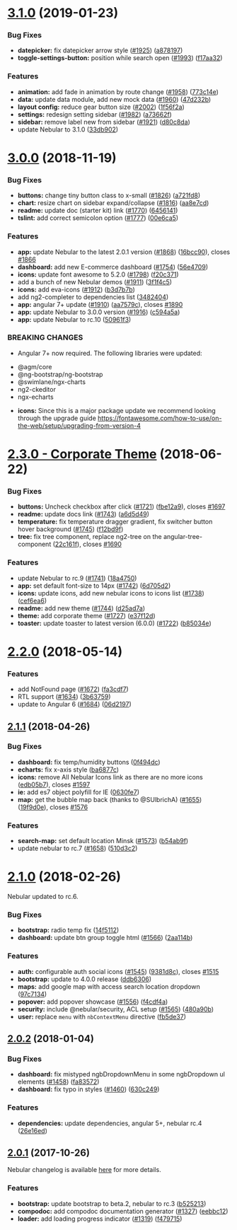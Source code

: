 <a name="3.1.0"></a>
# [3.1.0](https://github.com/akveo/ngx-admin/compare/v3.0.0...v3.1.0) (2019-01-23)


### Bug Fixes

* **datepicker:** fix datepicker arrow style ([#1925](https://github.com/akveo/ngx-admin/issues/1925)) ([a878197](https://github.com/akveo/ngx-admin/commit/a878197))
* **toggle-settings-button:** position while search open ([#1993](https://github.com/akveo/ngx-admin/issues/1993)) ([f17aa32](https://github.com/akveo/ngx-admin/commit/f17aa32))


### Features

* **animation:** add fade in animation by route change ([#1958](https://github.com/akveo/ngx-admin/issues/1958)) ([773c14e](https://github.com/akveo/ngx-admin/commit/773c14e))
* **data:** update data module, add new mock data ([#1960](https://github.com/akveo/ngx-admin/issues/1960)) ([47d232b](https://github.com/akveo/ngx-admin/commit/47d232b))
* **layout config:** reduce gear button size ([#2002](https://github.com/akveo/ngx-admin/issues/2002)) ([1f56f2a](https://github.com/akveo/ngx-admin/commit/1f56f2a))
* **settings:** redesign setting sidebar ([#1982](https://github.com/akveo/ngx-admin/issues/1982)) ([a73662f](https://github.com/akveo/ngx-admin/commit/a73662f))
* **sidebar:** remove label new from sidebar ([#1921](https://github.com/akveo/ngx-admin/issues/1921)) ([d80c8da](https://github.com/akveo/ngx-admin/commit/d80c8da))
* update Nebular to 3.1.0 ([33db902](https://github.com/akveo/ngx-admin/commit/33db902))



<a name="3.0.0"></a>
# [3.0.0](https://github.com/akveo/ngx-admin/compare/v2.3.0...v3.0.0) (2018-11-19)


### Bug Fixes

* **buttons:** change tiny button class to x-small ([#1826](https://github.com/akveo/ngx-admin/issues/1826)) ([a721fd8](https://github.com/akveo/ngx-admin/commit/a721fd8))
* **chart:** resize chart on sidebar expand/collapse ([#1816](https://github.com/akveo/ngx-admin/issues/1816)) ([aa8e7cd](https://github.com/akveo/ngx-admin/commit/aa8e7cd))
* **readme:** update doc (starter kit) link ([#1770](https://github.com/akveo/ngx-admin/issues/1770)) ([6456141](https://github.com/akveo/ngx-admin/commit/6456141))
* **tslint:** add correct semicolon option ([#1777](https://github.com/akveo/ngx-admin/issues/1777)) ([00e6ca5](https://github.com/akveo/ngx-admin/commit/00e6ca5))


### Features

* **app:** update Nebular to the latest 2.0.1 version ([#1868](https://github.com/akveo/ngx-admin/issues/1868)) ([16bcc90](https://github.com/akveo/ngx-admin/commit/16bcc90)), closes [#1866](https://github.com/akveo/ngx-admin/issues/1866)
* **dashboard:** add new E-commerce dashboard ([#1754](https://github.com/akveo/ngx-admin/issues/1754)) ([56e4709](https://github.com/akveo/ngx-admin/commit/56e4709))
* **icons:** update font awesome to 5.2.0 ([#1798](https://github.com/akveo/ngx-admin/issues/1798)) ([f20c371](https://github.com/akveo/ngx-admin/commit/f20c371))
* add a bunch of new Nebular demos ([#1911](https://github.com/akveo/ngx-admin/issues/1911)) ([3f1f4c5](https://github.com/akveo/ngx-admin/commit/3f1f4c5))
* **icons:** add eva-icons ([#1912](https://github.com/akveo/ngx-admin/issues/1912)) ([b3d7b7b](https://github.com/akveo/ngx-admin/commit/b3d7b7b))
* add ng2-completer to dependencies list ([3482404](https://github.com/akveo/ngx-admin/commit/3482404))
* **app:** angular 7+ update ([#1910](https://github.com/akveo/ngx-admin/issues/1910)) ([aa7579c](https://github.com/akveo/ngx-admin/commit/aa7579c)), closes [#1890](https://github.com/akveo/ngx-admin/issues/1890)
* **app:** update Nebular to 3.0.0 version ([#1916](https://github.com/akveo/ngx-admin/issues/1916)) ([c594a5a](https://github.com/akveo/ngx-admin/commit/c594a5a))
* **app:** update Nebular to rc.10 ([50961f3](https://github.com/akveo/ngx-admin/commit/50961f3))


### BREAKING CHANGES

* Angular 7+ now required.
The following libraries were updated:
- @agm/core
- @ng-bootstrap/ng-bootstrap
- @swimlane/ngx-charts
- ng2-ckeditor
- ngx-echarts
* **icons:** Since this is a major package update we recommend looking through the upgrade guide https://fontawesome.com/how-to-use/on-the-web/setup/upgrading-from-version-4



<a name="2.3.0"></a>
# [2.3.0 - Corporate Theme](https://github.com/akveo/ngx-admin/compare/v2.2.0...v2.3.0) (2018-06-22)


### Bug Fixes

* **buttons:** Uncheck checkbox after click ([#1721](https://github.com/akveo/ngx-admin/issues/1721)) ([fbe12a9](https://github.com/akveo/ngx-admin/commit/fbe12a9)), closes [#1697](https://github.com/akveo/ngx-admin/issues/1697)
* **readme:** update docs link ([#1743](https://github.com/akveo/ngx-admin/issues/1743)) ([a6d5d49](https://github.com/akveo/ngx-admin/commit/a6d5d49))
* **temperature:** fix temperature dragger gradient, fix switcher button hover background ([#1745](https://github.com/akveo/ngx-admin/issues/1745)) ([f12bd9f](https://github.com/akveo/ngx-admin/commit/f12bd9f))
* **tree:** fix tree component, replace ng2-tree on the angular-tree-component ([22c161f](https://github.com/akveo/ngx-admin/commit/22c161f)), closes [#1690](https://github.com/akveo/ngx-admin/issues/1690)


### Features

* update Nebular to rc.9 ([#1741](https://github.com/akveo/ngx-admin/issues/1741)) ([18a4750](https://github.com/akveo/ngx-admin/commit/18a4750))
* **app:** set default font-size to 14px ([#1742](https://github.com/akveo/ngx-admin/issues/1742)) ([6d705d2](https://github.com/akveo/ngx-admin/commit/6d705d2))
* **icons:** update icons, add new nebular icons to icons list ([#1738](https://github.com/akveo/ngx-admin/issues/1738)) ([cef6ea6](https://github.com/akveo/ngx-admin/commit/cef6ea6))
* **readme:** add new theme ([#1744](https://github.com/akveo/ngx-admin/issues/1744)) ([d25ad7a](https://github.com/akveo/ngx-admin/commit/d25ad7a))
* **theme:** add corporate theme ([#1727](https://github.com/akveo/ngx-admin/issues/1727)) ([e37f12d](https://github.com/akveo/ngx-admin/commit/e37f12d))
* **toaster:** update toaster to latest version (6.0.0) ([#1722](https://github.com/akveo/ngx-admin/issues/1722)) ([b85034e](https://github.com/akveo/ngx-admin/commit/b85034e))



<a name="2.2.0"></a>
# [2.2.0](https://github.com/akveo/ngx-admin/compare/v2.1.1...v2.2.0) (2018-05-14)


### Features

* add NotFound page ([#1672](https://github.com/akveo/ngx-admin/issues/1672)) ([fa3cdf7](https://github.com/akveo/ngx-admin/commit/fa3cdf7))
* RTL support ([#1634](https://github.com/akveo/ngx-admin/issues/1634)) ([3b63759](https://github.com/akveo/ngx-admin/commit/3b63759))
* update to Angular 6 ([#1684](https://github.com/akveo/ngx-admin/issues/1684)) ([06d2197](https://github.com/akveo/ngx-admin/commit/06d2197))



<a name="2.1.1"></a>
## [2.1.1](https://github.com/akveo/ngx-admin/compare/v2.1.0...v2.1.1) (2018-04-26)


### Bug Fixes

* **dashboard:** fix temp/humidity buttons ([0f494dc](https://github.com/akveo/ngx-admin/commit/0f494dc))
* **echarts:** fix x-axis style ([ba6877c](https://github.com/akveo/ngx-admin/commit/ba6877c))
* **icons:** remove All Nebular Icons link as there are no more icons ([edb05b7](https://github.com/akveo/ngx-admin/commit/edb05b7)), closes [#1597](https://github.com/akveo/ngx-admin/issues/1597)
* **ie:** add es7 object polyfill for IE ([0630fe7](https://github.com/akveo/ngx-admin/commit/0630fe7))
* **map:** get the bubble map back (thanks to @SUlbrichA) ([#1655](https://github.com/akveo/ngx-admin/issues/1655)) ([19f9d0e](https://github.com/akveo/ngx-admin/commit/19f9d0e)), closes [#1576](https://github.com/akveo/ngx-admin/issues/1576)


### Features

* **search-map:** set default location Minsk ([#1573](https://github.com/akveo/ngx-admin/issues/1573)) ([b54ab9f](https://github.com/akveo/ngx-admin/commit/b54ab9f))
* update nebular to rc.7 ([#1658](https://github.com/akveo/ngx-admin/issues/1658)) ([510d3c2](https://github.com/akveo/ngx-admin/commit/510d3c2))



<a name="2.1.0"></a>
# [2.1.0](https://github.com/akveo/ngx-admin/compare/v2.0.2...v2.1.0) (2018-02-26)

Nebular updated to rc.6.

### Bug Fixes

* **bootstrap:** radio temp fix ([14f5112](https://github.com/akveo/ngx-admin/commit/14f5112))
* **dashboard:** update btn group toggle html ([#1566](https://github.com/akveo/ngx-admin/issues/1566)) ([2aa114b](https://github.com/akveo/ngx-admin/commit/2aa114b))


### Features

* **auth:** configurable auth social icons ([#1545](https://github.com/akveo/ngx-admin/issues/1545)) ([9381d8c](https://github.com/akveo/ngx-admin/commit/9381d8c)), closes [#1515](https://github.com/akveo/ngx-admin/issues/1515)
* **bootstrap:** update to 4.0.0 release  ([ddb6306](https://github.com/akveo/ngx-admin/commit/ddb6306))
* **maps:** add google map with access search location dropdown ([97c7134](https://github.com/akveo/ngx-admin/commit/97c7134))
* **popover:** add popover showcase ([#1556](https://github.com/akveo/ngx-admin/issues/1556)) ([f4cdf4a](https://github.com/akveo/ngx-admin/commit/f4cdf4a))
* **security:** include @nebular/security, ACL setup ([#1565](https://github.com/akveo/ngx-admin/issues/1565)) ([480a90b](https://github.com/akveo/ngx-admin/commit/480a90b))
* **user:** replace `menu` with `nbContextMenu` directive ([fb5de37](https://github.com/akveo/ngx-admin/commit/fb5de37))



<a name="2.0.2"></a>
## [2.0.2](https://github.com/akveo/ngx-admin/compare/v2.0.1...v2.0.2) (2018-01-04)


### Bug Fixes

* **dashboard:** fix mistyped ngbDropdownMenu in some ngbDropdown ul elements ([#1458](https://github.com/akveo/ngx-admin/issues/1458)) ([fa83572](https://github.com/akveo/ngx-admin/commit/fa83572))
* **dashboard:** fix typo in styles ([#1460](https://github.com/akveo/ngx-admin/issues/1460)) ([630c249](https://github.com/akveo/ngx-admin/commit/630c249))


### Features

* **dependencies:** update dependencies, angular 5+, nebular rc.4 ([26e16ed](https://github.com/akveo/ngx-admin/commit/26e16ed))



<a name="2.0.1"></a>
## [2.0.1](https://github.com/akveo/ngx-admin/compare/v2.0.0...v2.0.1) (2017-10-26)


Nebular changelog is available [here](https://github.com/akveo/nebular/blob/master/CHANGELOG.md#200-rc3-2017-10-26) for more details. 

### Features

* **bootstrap:** update bootstrap to beta.2, nebular to rc.3 ([b525213](https://github.com/akveo/ngx-admin/commit/b525213))
* **compodoc:** add compodoc documentation generator ([#1327](https://github.com/akveo/ngx-admin/issues/1327)) ([eebbc12](https://github.com/akveo/ngx-admin/commit/eebbc12))
* **loader:** add loading progress indicator ([#1319](https://github.com/akveo/ngx-admin/issues/1319)) ([f479715](https://github.com/akveo/ngx-admin/commit/f479715))



